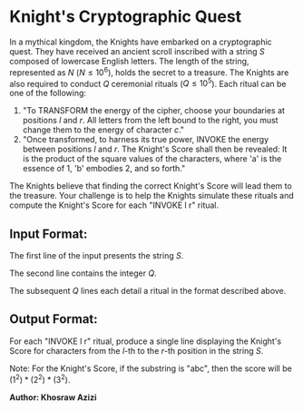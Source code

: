 # Knight's Cryptographic Quest

In a mythical kingdom, the Knights have embarked on a cryptographic quest. They have received an ancient scroll inscribed with a string $S$ composed of lowercase English letters. The length of the string, represented as $N$ ($N \leq 10^6$), holds the secret to a treasure. The Knights are also required to conduct $Q$ ceremonial rituals ($Q \leq 10^5$). Each ritual can be one of the following:

1. "To TRANSFORM the energy of the cipher, choose your boundaries at positions $l$ and $r$. All letters from the left bound to the right, you must change them to the energy of character $c$."
2. "Once transformed, to harness its true power, INVOKE the energy between positions $l$ and $r$. The Knight's Score shall then be revealed: It is the product of the square values of the characters, where 'a' is the essence of 1, 'b' embodies 2, and so forth."

The Knights believe that finding the correct Knight's Score will lead them to the treasure. Your challenge is to help the Knights simulate these rituals and compute the Knight's Score for each "INVOKE l r" ritual.

## Input Format:

The first line of the input presents the string $S$.

The second line contains the integer $Q$.

The subsequent $Q$ lines each detail a ritual in the format described above.

## Output Format:

For each "INVOKE l r" ritual, produce a single line displaying the Knight's Score for characters from the $l$-th to the $r$-th position in the string $S$.

Note: For the Knight's Score, if the substring is "abc", then the score will be $(1^2) * (2^2) * (3^2)$.

**Author: Khosraw Azizi**

